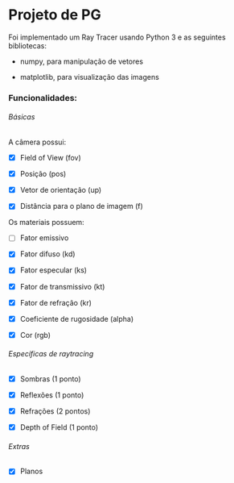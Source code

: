 # Projeto de PG

Foi implementado um Ray Tracer usando Python 3 e as seguintes bibliotecas:

- numpy, para manipulação de vetores

- matplotlib, para visualização das imagens

### Funcionalidades:

###### Básicas

A câmera possui:

- [x] Field of View (fov)

- [x] Posição (pos)

- [x] Vetor de orientação (up)

- [x] Distância para o plano de imagem (f)

Os materiais possuem:

- [ ] Fator emissivo

- [x] Fator difuso (kd)

- [x] Fator especular (ks)

- [x] Fator de transmissivo (kt)

- [x] Fator de refração (kr)

- [x] Coeficiente de rugosidade (alpha)

- [x] Cor (rgb)

###### Específicas de raytracing

- [x] Sombras (1 ponto)

- [x] Reflexões (1 ponto)

- [x] Refrações (2 pontos)

- [x] Depth of Field (1 ponto)

###### Extras

- [x] Planos
